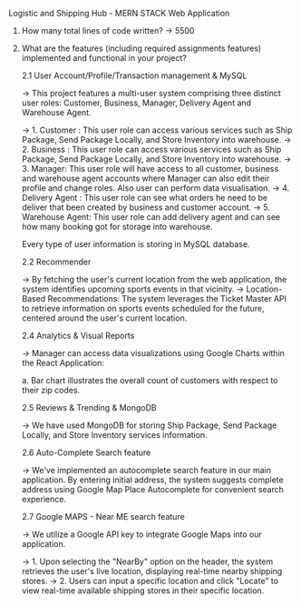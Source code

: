 Logistic and Shipping Hub - MERN STACK Web Application

1. How many total lines of code written?
-> 5500


2. What are the features (including required assignments features) implemented and functional in your project?

    2.1 User Account/Profile/Transaction management & MySQL

    -> This project features a multi-user system comprising three distinct user roles: Customer, Business, Manager, Delivery Agent and Warehouse Agent.

    -> 1. Customer : This user role can access various services such as Ship Package, Send Package Locally, and Store Inventory into warehouse.
    -> 2. Business : This user role can access various services such as Ship Package, Send Package Locally, and Store Inventory into warehouse.
    -> 3. Manager: This user role will have access to all customer, business and warehouse agent accounts where Manager can also edit their profile and change roles. Also user can perform data visualisation.
    -> 4. Delivery Agent : This user role can see what orders he need to be deliver that been created by business and customer account.
    -> 5. Warehouse Agent: This user role can add delivery agent and can see how many booking got for storage into warehouse. 

    Every type of user information is storing in MySQL database.

    2.2 Recommender

    -> By fetching the user's current location from the web application, the system identifies upcoming sports events in that vicinity.
    -> Location-Based Recommendations: The system leverages the Ticket Master API to retrieve information on sports events scheduled for the future, centered around the user's current location.

    2.4 Analytics & Visual Reports

    -> Manager can access data visualizations using Google Charts within the React Application:

    a. Bar chart illustrates the overall count of customers with respect to their zip codes.

    2.5 Reviews & Trending & MongoDB

    -> We have used MongoDB for storing Ship Package, Send Package Locally, and Store Inventory services information.

    2.6 Auto-Complete Search feature

    ->  We've implemented an autocomplete search feature in our main application. By entering initial address, the system suggests complete address using Google Map Place Autocomplete for convenient search experience.

    2.7 Google MAPS - Near ME search feature

    -> We utilize a Google API key to integrate Google Maps into our application.

    -> 1. Upon selecting the "NearBy" option on the header, the system retrieves the user's live location, displaying real-time nearby shipping stores.
    -> 2. Users can input a specific location and click "Locate" to view real-time available shipping stores in their specific location.








